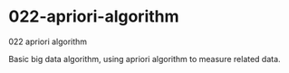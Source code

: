 # 022-apriori-algorithm

022 apriori algorithm

Basic big data algorithm, using apriori algorithm to measure related data.
